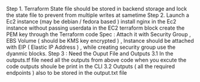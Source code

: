 Step 1. Terraform State file should be stored in backend storage  and lock the state file to prevent from multiple writes at sametime 
Step 2. Launch a Ec2 instance (may be  debian / fedora based ) install nginx in the Ec2 instance without passing userdata in the EC2 terraform block create the PEM key through the Terraform code 
        Spec : Attach it with Security Group , EBS Volume ( should be KMS key encrypted ) , Instance should be attached with EIP ( Elastic IP Address ) , while creating security group use the dyanmic blocks. 
Step 3 : Need the Ouput File and Outputs 
3.1 In the outputs.tf file need all the outputs from above code when you excute the code outputs shoule be print in the CLI 
3.2 Outputs ( all the required endpoints ) also to  be stored in the output.txt file 
